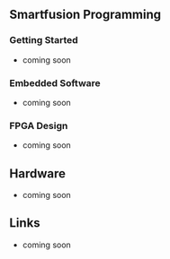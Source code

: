 ## Smartfusion Programming
### Getting Started
 * coming soon

### Embedded Software
 * coming soon

### FPGA Design
 * coming soon

##  Hardware
 * coming soon

## Links

* coming soon
